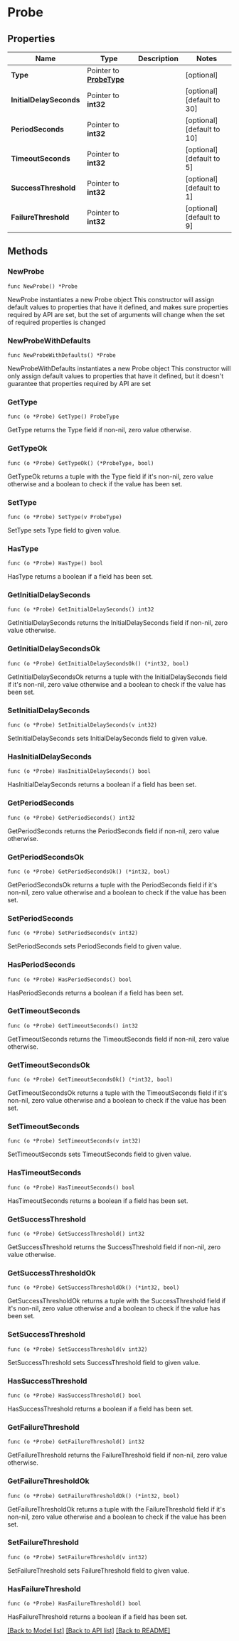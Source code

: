 # Probe

## Properties

Name | Type | Description | Notes
------------ | ------------- | ------------- | -------------
**Type** | Pointer to [**ProbeType**](ProbeType.md) |  | [optional] 
**InitialDelaySeconds** | Pointer to **int32** |  | [optional] [default to 30]
**PeriodSeconds** | Pointer to **int32** |  | [optional] [default to 10]
**TimeoutSeconds** | Pointer to **int32** |  | [optional] [default to 5]
**SuccessThreshold** | Pointer to **int32** |  | [optional] [default to 1]
**FailureThreshold** | Pointer to **int32** |  | [optional] [default to 9]

## Methods

### NewProbe

`func NewProbe() *Probe`

NewProbe instantiates a new Probe object
This constructor will assign default values to properties that have it defined,
and makes sure properties required by API are set, but the set of arguments
will change when the set of required properties is changed

### NewProbeWithDefaults

`func NewProbeWithDefaults() *Probe`

NewProbeWithDefaults instantiates a new Probe object
This constructor will only assign default values to properties that have it defined,
but it doesn't guarantee that properties required by API are set

### GetType

`func (o *Probe) GetType() ProbeType`

GetType returns the Type field if non-nil, zero value otherwise.

### GetTypeOk

`func (o *Probe) GetTypeOk() (*ProbeType, bool)`

GetTypeOk returns a tuple with the Type field if it's non-nil, zero value otherwise
and a boolean to check if the value has been set.

### SetType

`func (o *Probe) SetType(v ProbeType)`

SetType sets Type field to given value.

### HasType

`func (o *Probe) HasType() bool`

HasType returns a boolean if a field has been set.

### GetInitialDelaySeconds

`func (o *Probe) GetInitialDelaySeconds() int32`

GetInitialDelaySeconds returns the InitialDelaySeconds field if non-nil, zero value otherwise.

### GetInitialDelaySecondsOk

`func (o *Probe) GetInitialDelaySecondsOk() (*int32, bool)`

GetInitialDelaySecondsOk returns a tuple with the InitialDelaySeconds field if it's non-nil, zero value otherwise
and a boolean to check if the value has been set.

### SetInitialDelaySeconds

`func (o *Probe) SetInitialDelaySeconds(v int32)`

SetInitialDelaySeconds sets InitialDelaySeconds field to given value.

### HasInitialDelaySeconds

`func (o *Probe) HasInitialDelaySeconds() bool`

HasInitialDelaySeconds returns a boolean if a field has been set.

### GetPeriodSeconds

`func (o *Probe) GetPeriodSeconds() int32`

GetPeriodSeconds returns the PeriodSeconds field if non-nil, zero value otherwise.

### GetPeriodSecondsOk

`func (o *Probe) GetPeriodSecondsOk() (*int32, bool)`

GetPeriodSecondsOk returns a tuple with the PeriodSeconds field if it's non-nil, zero value otherwise
and a boolean to check if the value has been set.

### SetPeriodSeconds

`func (o *Probe) SetPeriodSeconds(v int32)`

SetPeriodSeconds sets PeriodSeconds field to given value.

### HasPeriodSeconds

`func (o *Probe) HasPeriodSeconds() bool`

HasPeriodSeconds returns a boolean if a field has been set.

### GetTimeoutSeconds

`func (o *Probe) GetTimeoutSeconds() int32`

GetTimeoutSeconds returns the TimeoutSeconds field if non-nil, zero value otherwise.

### GetTimeoutSecondsOk

`func (o *Probe) GetTimeoutSecondsOk() (*int32, bool)`

GetTimeoutSecondsOk returns a tuple with the TimeoutSeconds field if it's non-nil, zero value otherwise
and a boolean to check if the value has been set.

### SetTimeoutSeconds

`func (o *Probe) SetTimeoutSeconds(v int32)`

SetTimeoutSeconds sets TimeoutSeconds field to given value.

### HasTimeoutSeconds

`func (o *Probe) HasTimeoutSeconds() bool`

HasTimeoutSeconds returns a boolean if a field has been set.

### GetSuccessThreshold

`func (o *Probe) GetSuccessThreshold() int32`

GetSuccessThreshold returns the SuccessThreshold field if non-nil, zero value otherwise.

### GetSuccessThresholdOk

`func (o *Probe) GetSuccessThresholdOk() (*int32, bool)`

GetSuccessThresholdOk returns a tuple with the SuccessThreshold field if it's non-nil, zero value otherwise
and a boolean to check if the value has been set.

### SetSuccessThreshold

`func (o *Probe) SetSuccessThreshold(v int32)`

SetSuccessThreshold sets SuccessThreshold field to given value.

### HasSuccessThreshold

`func (o *Probe) HasSuccessThreshold() bool`

HasSuccessThreshold returns a boolean if a field has been set.

### GetFailureThreshold

`func (o *Probe) GetFailureThreshold() int32`

GetFailureThreshold returns the FailureThreshold field if non-nil, zero value otherwise.

### GetFailureThresholdOk

`func (o *Probe) GetFailureThresholdOk() (*int32, bool)`

GetFailureThresholdOk returns a tuple with the FailureThreshold field if it's non-nil, zero value otherwise
and a boolean to check if the value has been set.

### SetFailureThreshold

`func (o *Probe) SetFailureThreshold(v int32)`

SetFailureThreshold sets FailureThreshold field to given value.

### HasFailureThreshold

`func (o *Probe) HasFailureThreshold() bool`

HasFailureThreshold returns a boolean if a field has been set.


[[Back to Model list]](../README.md#documentation-for-models) [[Back to API list]](../README.md#documentation-for-api-endpoints) [[Back to README]](../README.md)


